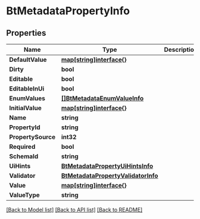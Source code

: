 # BtMetadataPropertyInfo

## Properties

Name | Type | Description | Notes
------------ | ------------- | ------------- | -------------
**DefaultValue** | [**map[string]interface{}**](.md) |  | [optional] 
**Dirty** | **bool** |  | [optional] 
**Editable** | **bool** |  | [optional] 
**EditableInUi** | **bool** |  | [optional] 
**EnumValues** | [**[]BtMetadataEnumValueInfo**](BTMetadataEnumValueInfo.md) |  | [optional] 
**InitialValue** | [**map[string]interface{}**](.md) |  | [optional] 
**Name** | **string** |  | [optional] 
**PropertyId** | **string** |  | [optional] 
**PropertySource** | **int32** |  | [optional] 
**Required** | **bool** |  | [optional] 
**SchemaId** | **string** |  | [optional] 
**UiHints** | [**BtMetadataPropertyUiHintsInfo**](BTMetadataPropertyUiHintsInfo.md) |  | [optional] 
**Validator** | [**BtMetadataPropertyValidatorInfo**](BTMetadataPropertyValidatorInfo.md) |  | [optional] 
**Value** | [**map[string]interface{}**](.md) |  | [optional] 
**ValueType** | **string** |  | [optional] 

[[Back to Model list]](../README.md#documentation-for-models) [[Back to API list]](../README.md#documentation-for-api-endpoints) [[Back to README]](../README.md)



